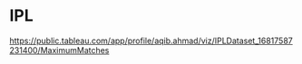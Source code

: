 # IPL
https://public.tableau.com/app/profile/aqib.ahmad/viz/IPLDataset_16817587231400/MaximumMatches
